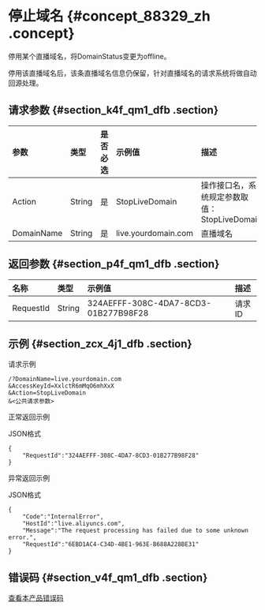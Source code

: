 # 停止域名 {#concept_88329_zh .concept}

停用某个直播域名，将DomainStatus变更为offline。

停用该直播域名后，该条直播域名信息仍保留，针对直播域名的请求系统将做自动回源处理。

## 请求参数 {#section_k4f_qm1_dfb .section}

|参数|类型|是否必选|示例值|描述|
|:-|:-|:---|:--|:-|
|Action|String|是|StopLiveDomain|操作接口名，系统规定参数取值：StopLiveDomain|
|DomainName|String|是|live.yourdomain.com|直播域名|

## 返回参数 {#section_p4f_qm1_dfb .section}

|名称|类型|示例值|描述|
|:-|:-|:--|:-|
|RequestId|String|324AEFFF-308C-4DA7-8CD3-01B277B98F28|请求ID|

## 示例 {#section_zcx_4j1_dfb .section}

请求示例

```
/?DomainName=live.yourdomain.com
&AccessKeyId=XxlctR6mMqO6mhXxX
&Action=StopLiveDomain
&<公共请求参数> 
```

正常返回示例

JSON格式

```
{
    "RequestId":"324AEFFF-308C-4DA7-8CD3-01B277B98F28"
}
```

异常返回示例

JSON格式

```
{
    "Code":"InternalError",
    "HostId":"live.aliyuncs.com",
    "Message":"The request processing has failed due to some unknown error.",
    "RequestId":"6EBD1AC4-C34D-4BE1-963E-B688A228BE31"
}
```

## 错误码 {#section_v4f_qm1_dfb .section}

[查看本产品错误码](https://error-center.aliyun.com/status/product/live)


